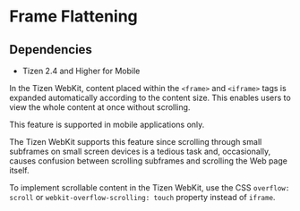 # Frame Flattening

## Dependencies

- Tizen 2.4 and Higher for Mobile

In the Tizen WebKit, content placed within the `<frame>` and `<iframe>` tags is expanded automatically according to the content size. This enables users to view the whole content at once without scrolling.

This feature is supported in mobile applications only.

The Tizen WebKit supports this feature since scrolling through small subframes on small screen devices is a tedious task and, occasionally, causes confusion between scrolling subframes and scrolling the Web page itself.

To implement scrollable content in the Tizen WebKit, use the CSS `overflow: scroll` or `webkit-overflow-scrolling: touch` property instead of `iframe`.